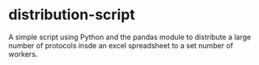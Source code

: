 # distribution-script
A simple script using Python and the pandas module to distribute a large number of protocols insde an excel spreadsheet to a set number of workers.
